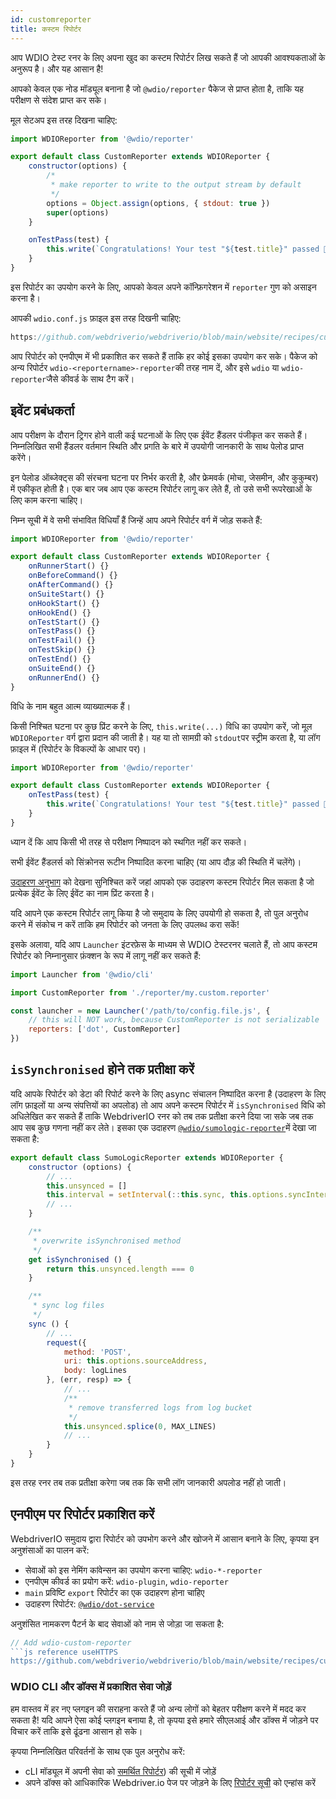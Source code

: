 ```yaml
---
id: customreporter
title: कस्टम रिपोर्टर
---
```


आप WDIO टेस्ट रनर के लिए अपना खुद का कस्टम रिपोर्टर लिख सकते हैं जो आपकी आवश्यकताओं के अनुरूप है। और यह आसान है!

आपको केवल एक नोड मॉड्यूल बनाना है जो `@wdio/reporter` पैकेज से प्राप्त होता है, ताकि यह परीक्षण से संदेश प्राप्त कर सके।

मूल सेटअप इस तरह दिखना चाहिए:

```js
import WDIOReporter from '@wdio/reporter'

export default class CustomReporter extends WDIOReporter {
    constructor(options) {
        /*
         * make reporter to write to the output stream by default
         */
        options = Object.assign(options, { stdout: true })
        super(options)
    }

    onTestPass(test) {
        this.write(`Congratulations! Your test "${test.title}" passed 👏`)
    }
}
```

इस रिपोर्टर का उपयोग करने के लिए, आपको केवल अपने कॉन्फ़िगरेशन में `reporter` गुण को असाइन करना है।


आपकी `wdio.conf.js` फ़ाइल इस तरह दिखनी चाहिए:

```js reference useHTTPS
https://github.com/webdriverio/webdriverio/blob/main/website/recipes/custom-reporter/custom-reporter.js
```

आप रिपोर्टर को एनपीएम में भी प्रकाशित कर सकते हैं ताकि हर कोई इसका उपयोग कर सके। पैकेज को अन्य रिपोर्टर `wdio-<reportername>-reporter`की तरह नाम दें, और इसे `wdio` या `wdio-reporter`जैसे कीवर्ड के साथ टैग करें।

## इवेंट प्रबंधकर्ता

आप परीक्षण के दौरान ट्रिगर होने वाली कई घटनाओं के लिए एक ईवेंट हैंडलर पंजीकृत कर सकते हैं। निम्नलिखित सभी हैंडलर वर्तमान स्थिति और प्रगति के बारे में उपयोगी जानकारी के साथ पेलोड प्राप्त करेंगे।

इन पेलोड ऑब्जेक्ट्स की संरचना घटना पर निर्भर करती है, और फ्रेमवर्क (मोचा, जेसमीन, और कुकुम्बर) में एकीकृत होती है। एक बार जब आप एक कस्टम रिपोर्टर लागू कर लेते हैं, तो उसे सभी रूपरेखाओं के लिए काम करना चाहिए।

निम्न सूची में वे सभी संभावित विधियाँ हैं जिन्हें आप अपने रिपोर्टर वर्ग में जोड़ सकते हैं:

```js
import WDIOReporter from '@wdio/reporter'

export default class CustomReporter extends WDIOReporter {
    onRunnerStart() {}
    onBeforeCommand() {}
    onAfterCommand() {}
    onSuiteStart() {}
    onHookStart() {}
    onHookEnd() {}
    onTestStart() {}
    onTestPass() {}
    onTestFail() {}
    onTestSkip() {}
    onTestEnd() {}
    onSuiteEnd() {}
    onRunnerEnd() {}
}
```

विधि के नाम बहुत आत्म व्याख्यात्मक हैं।

किसी निश्चित घटना पर कुछ प्रिंट करने के लिए, `this.write(...)` विधि का उपयोग करें, जो मूल `WDIOReporter` वर्ग द्वारा प्रदान की जाती है। यह या तो सामग्री को `stdout`पर स्ट्रीम करता है, या लॉग फ़ाइल में (रिपोर्टर के विकल्पों के आधार पर)।

```js
import WDIOReporter from '@wdio/reporter'

export default class CustomReporter extends WDIOReporter {
    onTestPass(test) {
        this.write(`Congratulations! Your test "${test.title}" passed 👏`)
    }
}
```

ध्यान दें कि आप किसी भी तरह से परीक्षण निष्पादन को स्थगित नहीं कर सकते।

सभी ईवेंट हैंडलर्स को सिंक्रोनस रूटीन निष्पादित करना चाहिए (या आप दौड़ की स्थिति में चलेंगे)।

[उदाहरण अनुभाग](https://github.com/webdriverio/webdriverio/tree/main/examples/wdio) को देखना सुनिश्चित करें जहां आपको एक उदाहरण कस्टम रिपोर्टर मिल सकता है जो प्रत्येक ईवेंट के लिए ईवेंट का नाम प्रिंट करता है।

यदि आपने एक कस्टम रिपोर्टर लागू किया है जो समुदाय के लिए उपयोगी हो सकता है, तो पुल अनुरोध करने में संकोच न करें ताकि हम रिपोर्टर को जनता के लिए उपलब्ध करा सकें!

इसके अलावा, यदि आप `Launcher` इंटरफ़ेस के माध्यम से WDIO टेस्टरनर चलाते हैं, तो आप कस्टम रिपोर्टर को निम्नानुसार फ़ंक्शन के रूप में लागू नहीं कर सकते हैं:

```js
import Launcher from '@wdio/cli'

import CustomReporter from './reporter/my.custom.reporter'

const launcher = new Launcher('/path/to/config.file.js', {
    // this will NOT work, because CustomReporter is not serializable
    reporters: ['dot', CustomReporter]
})
```

## `isSynchronised` होने तक प्रतीक्षा करें

यदि आपके रिपोर्टर को डेटा की रिपोर्ट करने के लिए async संचालन निष्पादित करना है (उदाहरण के लिए लॉग फ़ाइलों या अन्य संपत्तियों का अपलोड) तो आप अपने कस्टम रिपोर्टर में `isSynchronised` विधि को अधिलेखित कर सकते हैं ताकि WebdriverIO रनर को तब तक प्रतीक्षा करने दिया जा सके जब तक आप सब कुछ गणना नहीं कर लेते। इसका एक उदाहरण [`@wdio/sumologic-reporter`](https://github.com/webdriverio/webdriverio/blob/main/packages/wdio-sumologic-reporter/src/index.ts)में देखा जा सकता है:

```js
export default class SumoLogicReporter extends WDIOReporter {
    constructor (options) {
        // ...
        this.unsynced = []
        this.interval = setInterval(::this.sync, this.options.syncInterval)
        // ...
    }

    /**
     * overwrite isSynchronised method
     */
    get isSynchronised () {
        return this.unsynced.length === 0
    }

    /**
     * sync log files
     */
    sync () {
        // ...
        request({
            method: 'POST',
            uri: this.options.sourceAddress,
            body: logLines
        }, (err, resp) => {
            // ...
            /**
             * remove transferred logs from log bucket
             */
            this.unsynced.splice(0, MAX_LINES)
            // ...
        }
    }
}
```

इस तरह रनर तब तक प्रतीक्षा करेगा जब तक कि सभी लॉग जानकारी अपलोड नहीं हो जाती।

## एनपीएम पर रिपोर्टर प्रकाशित करें

WebdriverIO समुदाय द्वारा रिपोर्टर को उपभोग करने और खोजने में आसान बनाने के लिए, कृपया इन अनुशंसाओं का पालन करें:

* सेवाओं को इस नेमिंग कांवेन्सन का उपयोग करना चाहिए: `wdio-*-reporter`
* एनपीएम कीवर्ड का प्रयोग करें: `wdio-plugin`, `wdio-reporter`
* `main` प्रविष्टि `export` रिपोर्टर का एक उदाहरण होना चाहिए
* उदाहरण रिपोर्टर: [`@wdio/dot-service`](https://github.com/webdriverio/webdriverio/tree/main/packages/wdio-dot-reporter)

अनुशंसित नामकरण पैटर्न के बाद सेवाओं को नाम से जोड़ा जा सकता है:

```js
// Add wdio-custom-reporter
```js reference useHTTPS
https://github.com/webdriverio/webdriverio/blob/main/website/recipes/custom-reporter/custom-reporter-npm.js
```

### WDIO CLI और डॉक्स में प्रकाशित सेवा जोड़ें

हम वास्तव में हर नए प्लगइन की सराहना करते हैं जो अन्य लोगों को बेहतर परीक्षण करने में मदद कर सकता है! यदि आपने ऐसा कोई प्लगइन बनाया है, तो कृपया इसे हमारे सीएलआई और डॉक्स में जोड़ने पर विचार करें ताकि इसे ढूंढना आसान हो सके।

कृपया निम्नलिखित परिवर्तनों के साथ एक पुल अनुरोध करें:

- cLI मॉड्यूल में अपनी सेवा को [समर्थित रिपोर्टर](https://github.com/webdriverio/webdriverio/blob/main/packages/wdio-cli/src/constants.ts#L74-L91)) की सूची में जोड़ें
- अपने डॉक्स को आधिकारिक Webdriver.io पेज पर जोड़ने के लिए [रिपोर्टर सूची](https://github.com/webdriverio/webdriverio/blob/main/scripts/docs-generation/3rd-party/reporters.json) को एन्हांस करें
